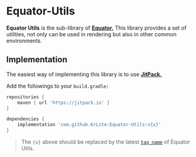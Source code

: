 # Equator-Utils

**Equator Utils** is the sub-library of **[Equator.](https://github.com/KrLite/Equator)**
This library provides a set of utilities, not only can be used in rendering but also in other common environments.

## Implementation

The easiest way of implementing this library is to use **[JitPack.](https://jitpack.io/#KrLite/Equator-Utils)**

Add the followings to your `build.gradle:`

```groovy
repositories {
	maven { url 'https://jitpack.io' }
}

dependencies {
	implementation 'com.github.KrLite:Equator-Utils:v{x}'
}
```

> The `{x}` above should be replaced by the latest [`tag name`](https://github.com/KrLite/Equator-Utils/tags) of Equator Utils.
